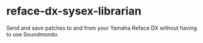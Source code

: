 # reface-dx-sysex-librarian
Send and save patches to and from your Yamaha Reface DX without having to use Soundmondo.
